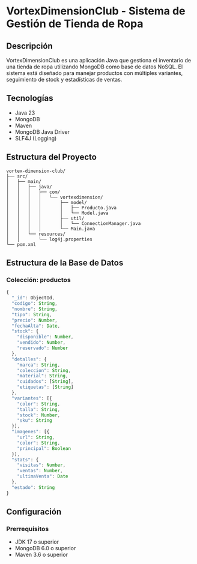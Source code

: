 # VortexDimensionClub - Sistema de Gestión de Tienda de Ropa

## Descripción
VortexDimensionClub es una aplicación Java que gestiona el inventario de una tienda de ropa utilizando MongoDB como base de datos NoSQL. El sistema está diseñado para manejar productos con múltiples variantes, seguimiento de stock y estadísticas de ventas.

## Tecnologías
- Java 23
- MongoDB
- Maven
- MongoDB Java Driver
- SLF4J (Logging)

## Estructura del Proyecto
```
vortex-dimension-club/
├── src/
│   ├── main/
│   │   ├── java/
│   │   │   ├── com/
│   │   │   │   └── vortexdimension/
│   │   │   │       ├── model/
│   │   │   │       │   ├── Producto.java
│   │   │   │       │   └── Model.java
│   │   │   │       ├── util/
│   │   │   │       │   └── ConnectionManager.java
│   │   │   │       └── Main.java
│   │   └── resources/
│   │       └── log4j.properties
└── pom.xml
```

## Estructura de la Base de Datos

### Colección: productos
```javascript
{
  "_id": ObjectId,
  "codigo": String,
  "nombre": String,
  "tipo": String,
  "precio": Number,
  "fechaAlta": Date,
  "stock": {
    "disponible": Number,
    "vendido": Number,
    "reservado": Number
  },
  "detalles": {
    "marca": String,
    "coleccion": String,
    "material": String,
    "cuidados": [String],
    "etiquetas": [String]
  },
  "variantes": [{
    "color": String,
    "talla": String,
    "stock": Number,
    "sku": String
  }],
  "imagenes": [{
    "url": String,
    "color": String,
    "principal": Boolean
  }],
  "stats": {
    "visitas": Number,
    "ventas": Number,
    "ultimaVenta": Date
  },
  "estado": String
}
```

## Configuración

### Prerrequisitos
- JDK 17 o superior
- MongoDB 6.0 o superior
- Maven 3.6 o superior


